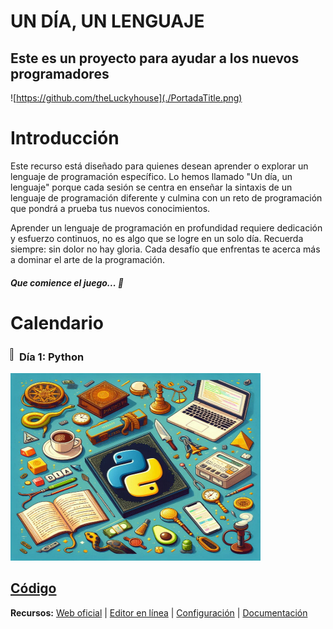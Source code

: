 # UN DÍA, UN LENGUAJE
## Este es un proyecto para ayudar a los nuevos programadores

![https://github.com/theLuckyhouse](./PortadaTitle.png)

# Introducción
Este recurso está diseñado para quienes desean aprender o explorar un lenguaje de programación específico. Lo hemos llamado "Un día, un lenguaje" porque cada sesión se centra en enseñar la sintaxis de un lenguaje de programación diferente y culmina con un reto de programación que pondrá a prueba tus nuevos conocimientos.

Aprender un lenguaje de programación en profundidad requiere dedicación y esfuerzo continuos, no es algo que se logre en un solo día.
Recuerda siempre: sin dolor no hay gloria. Cada desafío que enfrentas te acerca más a dominar el arte de la programación.
##### Que comience el juego... :ghost:

# Calendario
### <a href=""><img src="https://cdn.jsdelivr.net/gh/devicons/devicon/icons/python/python-original.svg" style="height: 2%; width:2%;"/></a> Día 1: Python
<img src="https://github.com/theLuckyhouse/one-day-one-language/blob/main/Dia%201%20%23Python/Python.png" alt="Imagen de Python" width="400" height="300" />

## [Código](https://github.com/theLuckyhouse/one-day-one-language/blob/main/Dia%201%20%23Python)
**Recursos:** [Web oficial](https://www.python.org) | [Editor en línea](https://www.online-python.com/) | [Configuración](https://www.python.org/downloads/) | [Documentación](https://docs.python.org/es/3/) 
